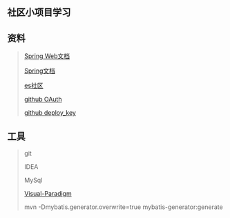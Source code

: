 ## 社区小项目学习

## 资料
>
>[Spring Web文档](https://spring.io/guides/gs/serving-web-content/)
>
>[Spring文档](https://spring.io/guides)
>
>[es社区](https://elasticsearch.cn/explore)
>
>[github OAuth](https://developer.github.com/apps/building-oauth-apps/creating-an-oauth-app/)
>
>[github deploy_key](https://developer.github.com/v3/guides/managing-deploy-keys/#deploy-keys)

## 工具
>git
>
>IDEA
>
>MySql
>
>[Visual-Paradigm](https://www.visual-paradigm.com)
>
>mvn -Dmybatis.generator.overwrite=true mybatis-generator:generate